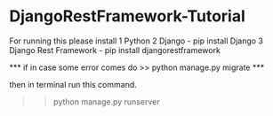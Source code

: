 # DjangoRestFramework-Tutorial

For running this please install
1 Python
2 Django - pip install Django
3 Django Rest Framework - pip install djangorestframework

*** if in case some error comes do >> python manage.py migrate *** 

then in terminal run this command.

>> python manage.py runserver

